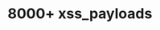 # 8000+ xss_payloads

<!--## 1.xss Payload 

Check Out Payload List No.1
[LINK](https://aacle.github.io/xss_payload/xss01_Payload)

## 2.xss Payload 

Check Out Payload List No.2
[LINK](https://aacle.github.io/xss_payload/xss02_Payload)

## 3.xss Payload 

Check Out Payload List No.3
[LINK](https://aacle.github.io/xss_payload/xss03_Payload)

## 4.xss Payload 

Check Out Payload List No.4
[LINK](https://aacle.github.io/xss_payload/xss04_Payload)

## 5.xss Payload 

Check Out Payload List No.5
[LINK](https://aacle.github.io/xss_payload/xss05_Payload)

## 6. xss project

Check Out Payload List No.6
[LINK](https://aacle.github.io/xss_payload/xssProjects)


-->
